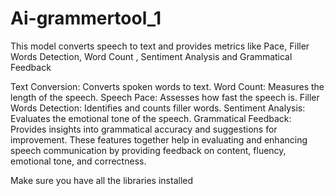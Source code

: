 # Ai-grammertool_1
This model converts speech to text and provides metrics like Pace, Filler Words Detection, Word Count ,  Sentiment Analysis and Grammatical Feedback

Text Conversion: Converts spoken words to text.
Word Count: Measures the length of the speech.
Speech Pace: Assesses how fast the speech is.
Filler Words Detection: Identifies and counts filler words.
Sentiment Analysis: Evaluates the emotional tone of the speech.
Grammatical Feedback: Provides insights into grammatical accuracy and suggestions for improvement.
These features together help in evaluating and enhancing speech communication by providing feedback on content, fluency, emotional tone, and correctness.

Make sure you have all the libraries installed 
